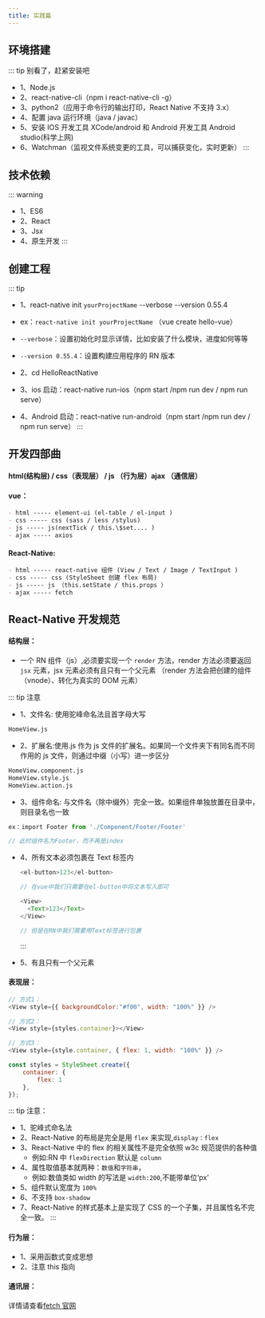 ```yaml
---
title: 实践篇
---
```


## 环境搭建

::: tip 别看了，赶紧安装吧

- 1、Node.js
- 2、react-native-cli（npm i react-native-cli -g）
- 3、python2（应用于命令行的输出打印，React Native 不支持 3.x）
- 4、配置 java 运行环境（java / javac）
- 5、安装 IOS 开发工具 XCode/android 和 Android 开发工具 Android studio(科学上网)
- 6、Watchman（监视文件系统变更的工具，可以捕获变化，实时更新）
  :::

## 技术依赖

::: warning

- 1、ES6
- 2、React
- 3、Jsx
- 4、原生开发
  :::

## 创建工程

::: tip

- 1、react-native init `yourProjectName` --verbose --version 0.55.4

- ex：`react-native init yourProjectName` （vue create hello-vue）

- `--verbose`：设置初始化时显示详情，比如安装了什么模块，进度如何等等

- `--version 0.55.4`：设置构建应用程序的 RN 版本

- 2、cd HelloReactNative

- 3、ios 启动：react-native run-ios（npm start /npm run dev / npm run serve）

- 4、Android 启动：react-native run-android（npm start /npm run dev / npm run serve）
  :::

## 开发四部曲

#### html(结构层) / css（表现层） / js （行为层）ajax （通信层）

#### vue：

```md
- html ----- element-ui (el-table / el-input )
- css ----- css (sass / less /stylus)
- js ----- js(nextTick / this.\$set.... )
- ajax ----- axios
```

#### React-Native:

```md
- html ----- react-native 组件 (View / Text / Image / TextInput )
- css ----- css (StyleSheet 创建 flex 布局)
- js ----- js （this.setState / this.props ）
- ajax ----- fetch
```

## React-Native 开发规范

#### 结构层：

- 一个 RN 组件（js）,必须要实现一个 `render` 方法，render 方法必须要返回 `jsx` 元素，jsx 元素必须有且只有一个父元素
  （render 方法会把创建的组件（vnode）、转化为真实的 DOM 元素）

::: tip 注意

- 1、文件名: 使用驼峰命名法且首字母大写

```md
HomeView.js
```

- 2、扩展名:使用.js 作为 js 文件的扩展名。如果同一个文件夹下有同名而不同作用的 js 文件，则通过中缀（小写）进一步区分

```md
HomeView.component.js
HomeView.style.js
HomeView.action.js
```

- 3、组件命名: 与文件名（除中缀外）完全一致。如果组件单独放置在目录中，则目录名也一致

```js
ex：import Footer from './Component/Footer/Footer'

// 此时组件名为Footer，而不再是index
```

- 4、所有文本必须包裹在 Text 标签内

  ```js
  <el-button>123</el-button>

  // 在vue中我们只需要在el-button中将文本写入即可
  ```

  ```js
  <View>
    <Text>123</Text>
  </View>

  // 但是在RN中我们需要用Text标签进行包裹
  ```

  :::

* 5、有且只有一个父元素

#### 表现层：

```js
// 方式1：
<View style={{ backgroundColor:"#f00", width: "100%" }} />

// 方式2：
<View style={styles.container}></View>

// 方式3：
<View style={style.container, { flex: 1, width: "100%" }} />

const styles = StyleSheet.create({
    container: {
        flex: 1
    },
});

```

::: tip 注意：

- 1、驼峰式命名法
- 2、React-Native 的布局是完全是用 `flex` 来实现,`display：flex`
- 3、React-Native 中的 flex 的相关属性不是完全依照 w3c 规范提供的各种值
  - 例如:RN 中 `flexDirection` 默认是 `column`
- 4、属性取值基本就两种：`数值`和`字符串`，
  - 例如:数值类如 width 的写法是 `width:200`,不能带单位‘px’
- 5、组件默认宽度为 `100%`
- 6、不支持 `box-shadow`
- 7、React-Native 的样式基本上是实现了 CSS 的一个子集，并且属性名不完全一致。
  :::

#### 行为层：

- 1、采用函数式变成思想
- 2、注意 this 指向

#### 通讯层：

详情请查看[fetch 官网](https://developer.mozilla.org/en-US/docs/Web/API/Fetch_API)

